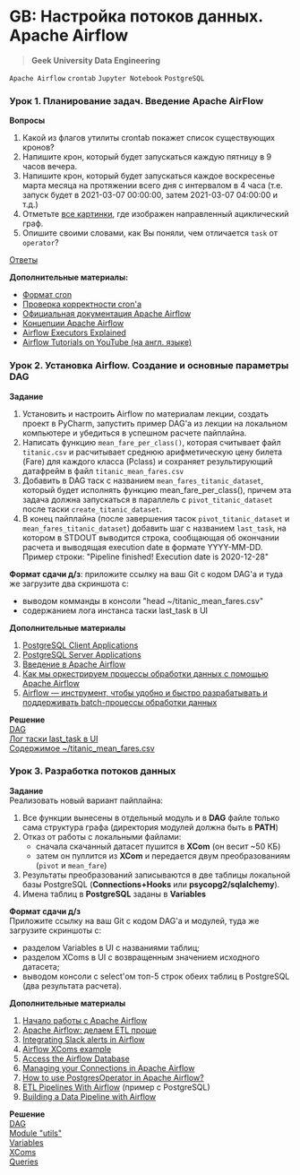 # GB: Настройка потоков данных. Apache Airflow
> **Geek University Data Engineering**

`Apache Airflow` `crontab` `Jupyter Notebook` `PostgreSQL`

### Урок 1. Планирование задач. Введение Apache AirFlow

**Вопросы**
1. Какой из флагов утилиты crontab покажет список существующих кронов?
2. Напишите крон, который будет запускаться каждую пятницу в 9 часов вечера.
3. Напишите крон, который будет запускаться каждое воскресенье марта месяца 
на протяжении всего дня с интервалом в 4 часа 
(т.е. запуск будет в 2021-03-07 00:00:00, затем 2021-03-07 04:00:00 и т.д.)
4. Отметьте [все картинки](https://prnt.sc/wsjfr3), где изображен направленный ациклический граф.
5. Опишите своими словами, как Вы поняли, чем отличается `task` от `operator`?

[Ответы](https://github.com/bostspb/airflow/blob/main/lesson01/lesson01.md)

**Дополнительные материалы:**
* [Формат cron](http://www.nncron.ru/nncronlt/help/RU/working/cron-format.htm)
* [Проверка корректности cron'а](https://crontab.guru/)
* [Официальная документация Apache Airflow](https://airflow.apache.org/docs/apache-airflow/stable/index.html)
* [Концепции Apache Airflow](https://airflow.apache.org/docs/apache-airflow/stable/concepts.html)
* [Airflow Executors Explained](https://www.astronomer.io/guides/airflow-executors-explained/)
* [Airflow Tutorials on YouTube (на англ. языке)](https://www.youtube.com/watch?v=AHMm1wfGuHE&list=PLYizQ5FvN6pvIOcOd6dFZu3lQqc6zBGp2)


### Урок 2. Установка Airflow. Создание и основные параметры DAG

**Задание**
1. Установить и настроить Airflow по материалам лекции, создать проект в PyCharm, 
запустить пример DAG'а из лекции на локальном компьютере и убедиться в успешном расчете пайплайна.
2. Написать функцию `mean_fare_per_class()`, которая считывает файл `titanic.csv` и расчитывает среднюю 
арифметическую цену билета (Fare) для каждого класса (Pclass) и сохраняет результирующий датафрейм 
в файл `titanic_mean_fares.csv`
3. Добавить в DAG таск с названием `mean_fares_titanic_dataset`, 
который будет исполнять функцию mean_fare_per_class(), причем эта задача должна запускаться 
в параллель с `pivot_titanic_dataset` после таски `create_titanic_dataset`.
4. В конец пайплайна (после завершения тасок `pivot_titanic_dataset` и `mean_fares_titanic_dataset`) добавить шаг 
с названием `last_task`, на котором в STDOUT выводится строка, сообщающая об окончании расчета и выводящая 
execution date в формате YYYY-MM-DD. Пример строки: "Pipeline finished! Execution date is 2020-12-28"

**Формат сдачи д/з**: приложите ссылку на ваш Git с кодом DAG'а и туда же загрузите два скриншота с:
* выводом комманды в консоли "head ~/titanic_mean_fares.csv"
* содержанием лога инстанса таски last_task в UI

**Дополнительные материалы**
1. [PostgreSQL Client Applications](https://www.postgresql.org/docs/13/app-psql.html)
2. [PostgreSQL Server Applications](https://www.postgresql.org/docs/13/app-postgres.html)
3. [Введение в Apache Airflow](https://khashtamov.com/ru/apache-airflow-introduction/)
4. [Как мы оркестрируем процессы обработки данных с помощью Apache Airflow](https://habr.com/ru/company/lamoda/blog/518620/)
5. [Airflow — инструмент, чтобы удобно и быстро разрабатывать и поддерживать batch-процессы обработки данных](https://habr.com/ru/company/mailru/blog/339392/)

**Решение** <br>
[DAG](https://github.com/bostspb/airflow/blob/main/lesson02/second_dag.py) <br>
[Лог таски last_task в UI](https://github.com/bostspb/airflow/blob/main/lesson02/last_task_log.png) <br>
[Содержимое ~/titanic_mean_fares.csv](https://github.com/bostspb/airflow/blob/main/lesson02/result_csv_screenshot.png)


### Урок 3. Разработка потоков данных

**Задание** <br>
Реализовать новый вариант пайплайна:
1. Все функции вынесены в отдельный модуль и в **DAG** файле только сама структура графа (директория модулей должна быть в **PATH**)
2. Отказ от работы с локальными файлами:
    - сначала скачанный датасет пушится в **XCom** (он весит ~50 КБ)
    - затем он пуллится из **XCom** и передается двум преобразованиям (`pivot` и `mean_fare`)
3. Результаты преобразований записываются в две таблицы локальной базы PostgreSQL (**Connections+Hooks** или **psycopg2/sqlalchemy**).
4. Имена таблиц в **PostgreSQL** заданы в **Variables**

**Формат сдачи д/з** <br>
Приложите ссылку на ваш Git с кодом DAG'а и модулей, туда же загрузите скриншоты с:
* разделом Variables в UI с названиями таблиц;
* разделом XComs в UI с возвращенным значением исходного датасета;
* выводом консоли с select'ом топ-5 строк обеих таблиц в PostgreSQL (два результата расчета).

**Дополнительные материалы**
1. [Начало работы с Apache Airflow](https://www.machinelearningmastery.ru/getting-started-with-apache-airflow-df1aa77d7b1b/)
2. [Apache Airflow: делаем ETL проще](https://habr.com/ru/post/512386/)
3. [Integrating Slack alerts in Airflow](https://www.reply.com/data-reply/en/content/integrating-slack-alerts-in-airflow)
4. [Airflow XComs example](https://big-data-demystified.ninja/2020/04/15/airflow-xcoms-example-airflow-demystified/)
5. [Access the Airflow Database](https://www.astronomer.io/docs/cloud/stable/customize-airflow/access-airflow-database)
6. [Managing your Connections in Apache Airflow](https://www.astronomer.io/guides/connections)
7. [How to use PostgresOperator in Apache Airflow?](https://xnuinside.medium.com/short-guide-how-to-use-postgresoperator-in-apache-airflow-ca78d35fb435)
8. [ETL Pipelines With Airflow](http://michael-harmon.com/blog/AirflowETL.html) (пример с PostgreSQL)
9. [Building a Data Pipeline with Airflow](https://tech.marksblogg.com/airflow-postgres-redis-forex.html)

**Решение** <br>
[DAG](https://github.com/bostspb/airflow/blob/main/lesson03/dags/third_dag.py) <br>
[Module "utils"](https://github.com/bostspb/airflow/blob/main/lesson03/modules/utils.py) <br>
[Variables](https://github.com/bostspb/airflow/blob/main/lesson03/variables.png) <br>
[XComs](https://github.com/bostspb/airflow/blob/main/lesson03/xcoms.png) <br>
[Queries](https://github.com/bostspb/airflow/blob/main/lesson03/queries.png) <br>

